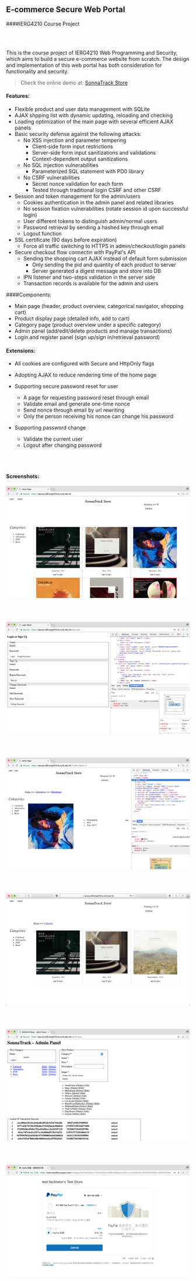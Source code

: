 ## E-commerce Secure Web Portal

####IERG4210 Course Project 

<br></br>

This is the course project of IERG4210 Web Programming and Security, which aims to build a secure e-commerce website from scratch. The design and implementation of this web portal has both consideration for functionality and security. 

> Check the online demo at: [SonnaTrack Store](http://s56.ierg4210.ie.cuhk.edu.hk)

#### Features:

* Flexible product and user data management with SQLite
* AJAX shpping list with dynamic updating, reloading and checking
* Loading optimization of the main page with several efficient AJAX panels
* Basic security defense against the following attacks:
  * No XSS injection and parameter tempering
    * Client-side form input restrictions
    * Server-side form input sanitizations and validations
    * Context-dependent output sanitizations
  * No SQL injection vulnerabilities
    * Parameterized SQL statement with PD0 library
  * No CSRF vulnerabilities
    * Secret nonce validation for each form
    * Tested through traditional login CSRF and other CSRF
* Session and token management for the admin/users
  * Cookies authentication in the admin panel and related libraries
  * No session fixation vulnerabilities (rotate session id upon successful login)
  * User different tokens to distinguish admin/normal users
  * Password retrieval by sending a hashed key through email
  * Logout function
* SSL certificate (90 days before expiration)
  * Force all traffic switching to HTTPS in admin/checkout/login panels
* Secure checkout flow connectin with PayPal's API
  * Sending the shopping cart AJAX instead of default form submission
    * Only sending the pid and quantity of each product to server
    * Server generated a digest message and store into DB
  * IPN listener and two-steps validation in the server side
  * Transaction records is available for the admin and users

####Components:

* Main page (header, product overview, categorical navigator, shopping cart)
* Product display page (detailed info, add to cart)
* Category page (product overview under a specific category)
* Admin panel (add/edit/delete products and manage transactions)
* Login and register panel (sign up/sign in/retrieval password)

#### Extensions:

- All cookies are configured with Secure and HttpOnly flags

- Adopting AJAX to reduce rendering time of the home page

- Supporting secure password reset for user

  - A page for requesting password reset through email
  - Validate email and generate one-time nonce
  - Send nonce through email by url rewriting
  - Only the person receiving his nonce can change his password

- Supporting password change

  - Validate the current user
  - Logout after changing password


<br></br>

#### Screenshots:

![Main Page](screenshot/1.png)

<br></br>

![Login and Register Panel](screenshot/2.png)

<br></br>

![Product Info Page](screenshot/3.png)

<br></br>

![Category Page with Navigator](screenshot/4.png)

<br></br>

![Admin Panel](screenshot/5.png)

<br></br>

![Checkout with PayPal](screenshot/6.png)